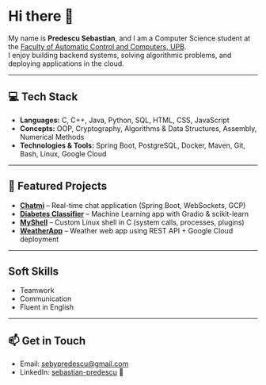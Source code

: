 # Hi there 👋

My name is **Predescu Sebastian**, and I am a Computer Science student at the [Faculty of Automatic Control and Computers, UPB](https://acs.pub.ro/).  
I enjoy building backend systems, solving algorithmic problems, and deploying applications in the cloud.

---

## 💻 Tech Stack
- **Languages:** C, C++, Java, Python, SQL, HTML, CSS, JavaScript  
- **Concepts:** OOP, Cryptography, Algorithms \& Data Structures, Assembly, Numerical Methods  
- **Technologies & Tools:** Spring Boot, PostgreSQL, Docker, Maven, Git, Bash, Linux, Google Cloud  

---

## 🚀 Featured Projects
- [**Chatmi**](https://chatapp-793985558300.europe-west3.run.app/) – Real-time chat application (Spring Boot, WebSockets, GCP)  
- [**Diabetes Classifier**](https://diabetesclassifier-420071868914.europe-west1.run.app) – Machine Learning app with Gradio & scikit-learn  
- [**MyShell**](https://github.com/PredescuSebastianIon/my-shell) – Custom Linux shell in C (system calls, processes, plugins)  
- [**WeatherApp**](https://weatherapp-420071868914.europe-west1.run.app) – Weather web app using REST API + Google Cloud deployment  

---

## Soft Skills
- Teamwork  
- Communication  
- Fluent in English

---

## 📫 Get in Touch
- Email: [sebypredescu@gmail.com](mailto:sebypredescu@gmail.com)  
- LinkedIn: [sebastian-predescu](https://www.linkedin.com/in/sebastian-predescu-13665031a/) 🤙
